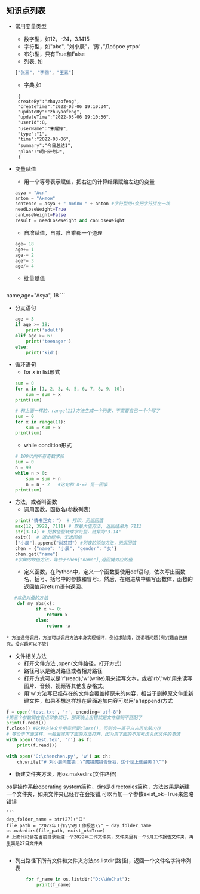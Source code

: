 ## 知识点列表

- 常用变量类型
    * 数字型，如12，-24，3.1415
    * 字符型，如"abc", "刘小辰"，‘男’，”Доброе утро“
    * 布尔型，只有True和False
    * 列表, 如
    ``` python
    ["张三", "李四", "王五"]
    ```
    * 字典,如 
   ```
    {
    createBy":"zhuyaofeng",
    "createTime":"2022-03-06 19:10:34",
    "updateBy":"zhuyaofeng",
    "updateTime":"2022-03-06 19:10:56",
    "userId":8,
    "userName":"朱耀锋",
    "type":"1",
    "time":"2022-03-06",
    "summary":"今日总结1",
    "plan":"明日计划2", 
    }
   ```
   
- 变量赋值

    * 用一个等号表示赋值，把右边的计算结果赋给左边的变量
    ``` python
    asya = "Ася"
    anton = "Антон"
    sentence = asya + " люблю " + anton #字符型用+会把字符拼在一块
    needLoseWeight=True
    canLoseWeight=False
    result = needLoseWeight and canLoseWeight
    ```
    * 自增赋值，自减、自乘都一个道理
    ``` python
    age= 18
    age+= 1
    age-= 2
    age*= 3
    age/= 4
    ```
    * 批量赋值
    ```python
name,age="Asya", 18
    ```
- 分支语句
    ``` python
    age = 3
    if age >= 18:
        print('adult')
    elif age >= 6:
        print('teenager')
    else:
        print('kid')
    ```
- 循环语句
    * for x in list形式
    ``` python
    sum = 0
    for x in [1, 2, 3, 4, 5, 6, 7, 8, 9, 10]:
    	sum = sum + x
    print(sum)
    
    # 和上面一样的，range(11)方法生成一个列表，不需要自己一个个写了
    sum = 0
	for x in range(11):
    	sum = sum + x
	print(sum)
    ```
    * while condition形式 
    ``` python
    # 100以内所有奇数求和
    sum = 0
	n = 99
	while n > 0:
    	sum = sum + n
    	n = n - 2   #这句和 n-=2 是一回事
	print(sum)
    ```
- 方法，或者叫函数
    * 调用函数，函数名(参数列表)
    ``` python
    print("情书正文：")  # 打印，无返回值
    max(12, 3922, 7111) # 取最大值方法, 返回结果为 7111
    str(3.14) # 把数值型转成字符型，结果为"3.14"
    exit()  # 退出程序，无返回值
    ["小辰"].append("尚怼怼") #列表的添加方法，无返回值
	chen = {"name": "小辰", "gender": "女"}
	chen.get("name")  
	#字典的取值方法，等价于chen["name"],返回键对应的值
	```
	* 定义函数，在Python中，定义一个函数要使用def语句，依次写出函数名、括号、括号中的参数和冒号:，然后，在缩进块中编写函数体，函数的返回值用return语句返回。
 ``` python
    #求绝对值的方法
     def my_abs(x):
    		if x >= 0:
        		return x
    		else:
        		return -x
 ```
 	* 方法递归调用，方法可以调用方法本身实现循环，例如求阶乘，汉诺塔问题(有兴趣自己研究，没兴趣可以不管)
 - 文件相关方法
   * 打开文件方法 ,open(文件路径，打开方式)
   * 路径可以是绝对路径或者相对路径
   * 打开方式可以是'r'(read),'w'(write)用来读写文本，或者'rb','wb'用来读写图片、音频、视频等其他复杂格式。
   * 用'w'方法写已经存在的文件会覆盖掉原来的内容，相当于删掉原文件重新建文件，如果不想这样想在后面追加内容可以用'a'(append)方式
   

```python
f = open('test.txt', 'r', encoding='utf-8')
#第三个参数现在有点印象就行，那天晚上出错就是文件编码不匹配了
print(f.read())
f.close() #这种方法文件用完后要close()，否则会一直平白占用电脑内存
# 等价于下面这样，一般最好用下面的方法打开，因为用下面的不用考虑关闭文件的事情
with open('test.tex', 'r') as f:
	print(f.read())
   
with open('C:\chenchen.py', 'w') as ch:
	ch.write("# 刘小辰问魔镜：\“魔镜魔镜告诉我，这个世上谁最美？\”")
```

 * 新建文件夹方法，用os.makedirs(文件路径)

 os是操作系统operating system简称，dirs是directories简称，方法效果是新建一个文件夹，如果文件夹已经存在会报错,可以再加一个参数exist_ok=True来忽略错误
 	
 	```
 	day_folder_name = str(27)+"日"
 	file_path = "2022年工作\\5月工作报告\\" + day_folder_name
 	os.makedirs(file_path, exist_ok=True)
 	# 上面代码会在当前目录新建一个2022年工作文件夹，文件夹里有一个5月工作报告文件夹，再里面是27日文件夹
 	```

 * 列出路径下所有文件和文件夹方法os.listdir(路径)，返回一个文件名字符串列表

 	``` python
 		for f_name in os.listdir("D:\\WeChat"):
 	    	print(f_name)
 	```
